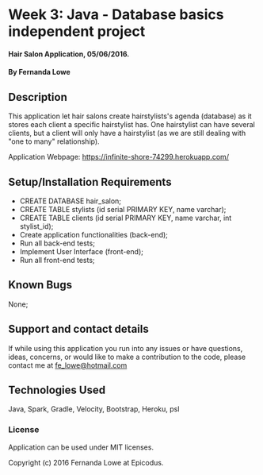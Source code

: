 # Week 3: Java - Database basics independent project

#### Hair Salon Application, 05/06/2016.

#### By Fernanda Lowe

## Description

This application let hair salons create hairstylists's agenda (database) as it stores each client a specific hairstylist has. One hairstylist can have several clients, but a client will only have a hairstylist (as we are still dealing with "one to many" relationship).

Application Webpage: https://infinite-shore-74299.herokuapp.com/

## Setup/Installation Requirements

* CREATE DATABASE hair_salon;
* CREATE TABLE stylists (id serial PRIMARY KEY, name varchar);
* CREATE TABLE clients (id serial PRIMARY KEY, name varchar, int stylist_id);
* Create application functionalities (back-end);
* Run all back-end tests;
* Implement User Interface (front-end);
* Run all front-end tests;

## Known Bugs

None;

## Support and contact details

If while using this application you run into any issues or have questions, ideas, concerns, or would like to make a contribution to the code, please contact me at fe_lowe@hotmail.com

## Technologies Used

Java, Spark, Gradle, Velocity, Bootstrap, Heroku, psl

### License

Application can be used under MIT licenses.

Copyright (c) 2016 Fernanda Lowe at Epicodus.
